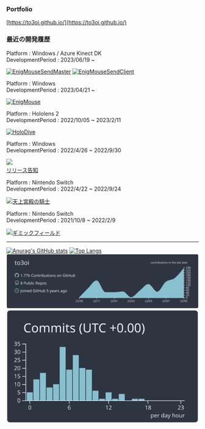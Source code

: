 ### Portfolio
[https://to3oi.github.io/](https://to3oi.github.io/)


### 最近の開発履歴
Platform : Windows / Azure Kinect DK<br>
DevelopmentPeriod : 2023/06/19 ~ 

[![EnigMouseSendMaster](https://github-readme-stats.vercel.app/api/pin/?username=to3oi&repo=EnigMouseSendMaster)](https://github.com/to3oi/EnigMouseSendMaster)
[![EnigMouseSendClient](https://github-readme-stats.vercel.app/api/pin/?username=to3oi&repo=EnigMouseSendClient)](https://github.com/to3oi/EnigMouseSendClient)

Platform : Windows <br>
DevelopmentPeriod : 2023/04/21 ~ 

[![EnigMouse](https://github-readme-stats.vercel.app/api/pin/?username=to3oi&repo=EnigMouse_Public)](https://github.com/to3oi/EnigMouse_Public)

Platform : Hololens 2<br>
DevelopmentPeriod : 2022/10/05 ~ 2023/2/11

[![HoloDive](https://github-readme-stats.vercel.app/api/pin/?username=to3oi&repo=HoloDive-Hololens-Repository-Public)](https://github.com/to3oi/HoloDive-Hololens-Repository-Public)

Platform : Windows<br>
DevelopmentPeriod : 2022/4/26 ~ 2022/9/30

<a href="https://booth.pm/ja/items/4153219"><img src="https://asset.booth.pm/static-images/banner/200x40_01.png"></a><br>
[リリース告知](https://twitter.com/springpan_jp/status/1575848009979396096?s=20&t=6pI7tqURuISYVAC9QKGDPQ)

Platform : Nintendo Switch<br>
DevelopmentPeriod : 2022/4/22 ~ 2022/9/24

[![天上宮殿の騎士](https://github-readme-stats.vercel.app/api/pin/?username=letconst&repo=knight-of-heavenly-palace-public)](https://github.com/letconst/knight-of-heavenly-palace-public)

Platform : Nintendo Switch<br>
DevelopmentPeriod : 2021/10/8 ~ 2022/2/9

[![ギミックフィールド](https://github-readme-stats.vercel.app/api/pin/?username=letconst&repo=gimmick-field-public)](https://github.com/letconst/gimmick-field-public)


---
[![Anurag's GitHub stats](https://github-readme-stats.vercel.app/api?username=to3oi&theme=nord )](https://github.com/anuraghazra/github-readme-stats)
[![Top Langs](https://github-readme-stats.vercel.app/api/top-langs/?username=to3oi&layout=compact&theme=nord )](https://github.com/anuraghazra/github-readme-stats)
[![](https://raw.githubusercontent.com/to3oi/to3oi/main/profile-summary-card-output/nord_dark/0-profile-details.svg)](https://github.com/vn7n24fzkq/github-profile-summary-cards)[![](https://raw.githubusercontent.com/to3oi/to3oi/main/profile-summary-card-output/nord_dark/4-productive-time.svg)](https://github.com/vn7n24fzkq/github-profile-summary-cards)
